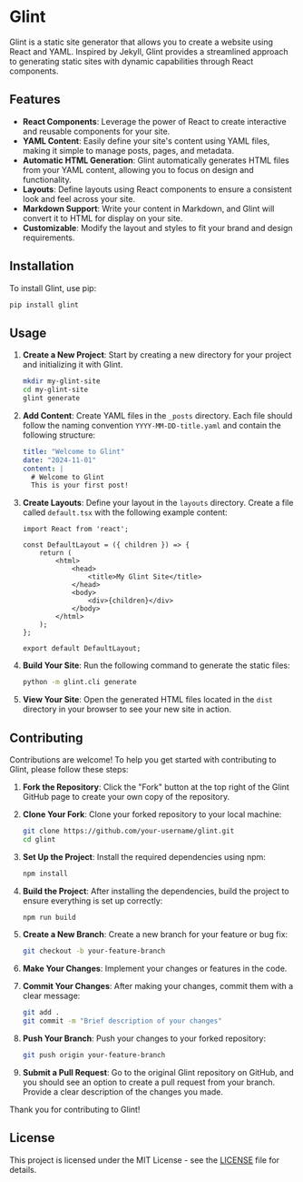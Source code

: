 # Glint

Glint is a static site generator that allows you to create a website using React and YAML. Inspired by Jekyll, Glint provides a streamlined approach to generating static sites with dynamic capabilities through React components.

## Features

- **React Components**: Leverage the power of React to create interactive and reusable components for your site.
- **YAML Content**: Easily define your site's content using YAML files, making it simple to manage posts, pages, and metadata.
- **Automatic HTML Generation**: Glint automatically generates HTML files from your YAML content, allowing you to focus on design and functionality.
- **Layouts**: Define layouts using React components to ensure a consistent look and feel across your site.
- **Markdown Support**: Write your content in Markdown, and Glint will convert it to HTML for display on your site.
- **Customizable**: Modify the layout and styles to fit your brand and design requirements.

## Installation

To install Glint, use pip:

```bash
pip install glint
```

## Usage

1. **Create a New Project**: Start by creating a new directory for your project and initializing it with Glint.

    ```bash
    mkdir my-glint-site
    cd my-glint-site
    glint generate
    ```

2. **Add Content**: Create YAML files in the `_posts` directory. Each file should follow the naming convention `YYYY-MM-DD-title.yaml` and contain the following structure:

    ```yaml
    title: "Welcome to Glint"
    date: "2024-11-01"
    content: |
      # Welcome to Glint
      This is your first post!
    ```

3. **Create Layouts**: Define your layout in the `layouts` directory. Create a file called `default.tsx` with the following example content:

    ```tsx
    import React from 'react';

    const DefaultLayout = ({ children }) => {
        return (
            <html>
                <head>
                    <title>My Glint Site</title>
                </head>
                <body>
                    <div>{children}</div>
                </body>
            </html>
        );
    };

    export default DefaultLayout;
    ```

4. **Build Your Site**: Run the following command to generate the static files:

    ```bash
    python -m glint.cli generate
    ```

5. **View Your Site**: Open the generated HTML files located in the `dist` directory in your browser to see your new site in action.

## Contributing

Contributions are welcome! To help you get started with contributing to Glint, please follow these steps:

1. **Fork the Repository**: Click the "Fork" button at the top right of the Glint GitHub page to create your own copy of the repository.

2. **Clone Your Fork**: Clone your forked repository to your local machine:

    ```bash
    git clone https://github.com/your-username/glint.git
    cd glint
    ```

3. **Set Up the Project**: Install the required dependencies using npm:

    ```bash
    npm install
    ```

4. **Build the Project**: After installing the dependencies, build the project to ensure everything is set up correctly:

    ```bash
    npm run build
    ```

5. **Create a New Branch**: Create a new branch for your feature or bug fix:

    ```bash
    git checkout -b your-feature-branch
    ```

6. **Make Your Changes**: Implement your changes or features in the code.

7. **Commit Your Changes**: After making your changes, commit them with a clear message:

    ```bash
    git add .
    git commit -m "Brief description of your changes"
    ```

8. **Push Your Branch**: Push your changes to your forked repository:

    ```bash
    git push origin your-feature-branch
    ```

9. **Submit a Pull Request**: Go to the original Glint repository on GitHub, and you should see an option to create a pull request from your branch. Provide a clear description of the changes you made.

Thank you for contributing to Glint!


## License

This project is licensed under the MIT License - see the [LICENSE](LICENSE) file for details.
